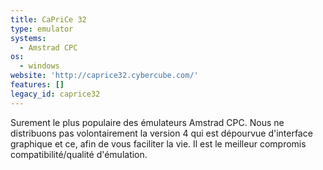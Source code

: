 ```yaml
---
title: CaPriCe 32
type: emulator
systems:
  - Amstrad CPC
os:
  - windows
website: 'http://caprice32.cybercube.com/'
features: []
legacy_id: caprice32
---
```

Surement le plus populaire des émulateurs Amstrad CPC. Nous ne distribuons pas volontairement la version 4 qui est dépourvue d'interface graphique et ce, afin de vous faciliter la vie. Il est le meilleur compromis compatibilité/qualité d'émulation.
